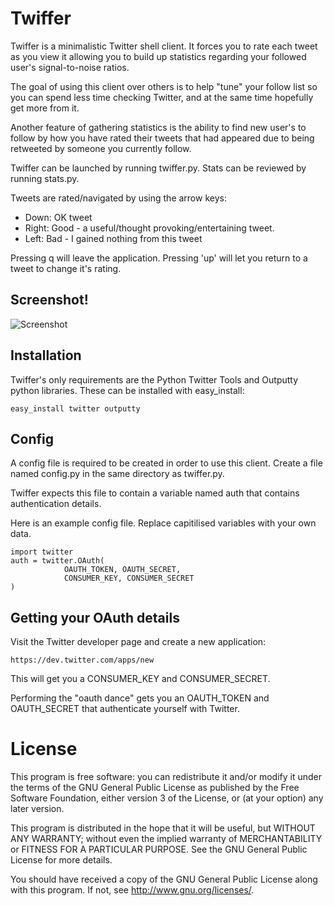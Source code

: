 Twiffer
=======

Twiffer is a minimalistic Twitter shell client. It forces you to rate
each tweet as you view it allowing you to build up statistics
regarding your followed user's signal-to-noise ratios.

The goal of using this client over others is to help "tune" your follow
list so you can spend less time checking Twitter, and at the same time
hopefully get more from it.

Another feature of gathering statistics is the ability to find new
user's to follow by how you have rated their tweets that had appeared
due to being retweeted by someone you currently follow.

Twiffer can be launched by running twiffer.py. Stats can be reviewed
by running stats.py.

Tweets are rated/navigated by using the arrow keys:

* Down: OK tweet
* Right: Good - a useful/thought provoking/entertaining tweet.
* Left: Bad - I gained nothing from this tweet

Pressing q will leave the application. Pressing 'up' will let you return
to a tweet to change it's rating.


Screenshot!
-----------

![Screenshot](http://i.imgur.com/O2Ugg2Q.png)


Installation
------------

Twiffer's only requirements are the Python Twitter Tools and Outputty
python libraries. These can be installed with easy_install:

    easy_install twitter outputty


Config
------

A config file is required to be created in order to use this client.
Create a file named config.py in the same directory as twiffer.py.

Twiffer expects this file to contain a variable named auth that
contains authentication details.

Here is an example config file. Replace capitilised variables with
your own data.

    import twitter
    auth = twitter.OAuth(
                OAUTH_TOKEN, OAUTH_SECRET,
                CONSUMER_KEY, CONSUMER_SECRET
    )


Getting your OAuth details
--------------------------

Visit the Twitter developer page and create a new application:

    https://dev.twitter.com/apps/new

This will get you a CONSUMER_KEY and CONSUMER_SECRET.

Performing the "oauth dance" gets you an OAUTH_TOKEN and OAUTH_SECRET
that authenticate yourself with Twitter.


License
=======

This program is free software: you can redistribute it and/or modify
it under the terms of the GNU General Public License as published by
the Free Software Foundation, either version 3 of the License, or
(at your option) any later version.

This program is distributed in the hope that it will be useful,
but WITHOUT ANY WARRANTY; without even the implied warranty of
MERCHANTABILITY or FITNESS FOR A PARTICULAR PURPOSE.  See the
GNU General Public License for more details.

You should have received a copy of the GNU General Public License
along with this program.  If not, see <http://www.gnu.org/licenses/>.
